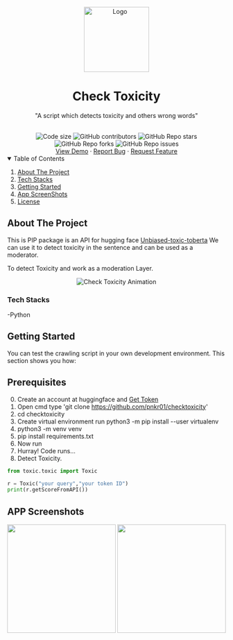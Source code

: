 <br />
<div align="center">
  <a href="https://github.com/pnkr01/checktoxicity">
    <img src="https://img.freepik.com/free-vector/cute-bird-waving-hand-with-pilot-hat-cartoon-vector-icon-illustration-animal-nature-icon-isolated_138676-4688.jpg?size=626&ext=jpg&ga=GA1.2.1112508682.1676184457&semt=ais" alt="Logo" width="150" height="150">
  </a>

  <h1 align="center"><b>Check Toxicity</b></h1>
  <p align="center">
    "A script which detects toxicity and others wrong words"
    <br/>
  </p>
  <br />

<img src="https://img.shields.io/github/languages/code-size/pnkr01/checktoxicity?style=flat-square" alt="Code size" />
<img alt="GitHub contributors" src="https://img.shields.io/github/contributors/pnkr01/checktoxicity?style=flat-square">
<img alt="GitHub Repo stars" src="https://img.shields.io/github/stars/pnkr01/checktoxicity?style=flat-square">
<img alt="GitHub Repo forks" src="https://img.shields.io/github/forks/pnkr01/checktoxicity?style=flat-square">
<img alt="GitHub Repo issues" src="https://img.shields.io/github/issues/pnkr01/checktoxicity?style=flat-square">


<br />
<a href="https://github.com/pnkr01/checktoxicity/">View Demo</a>
·
<a href="https://github.com/pnkr01/checktoxicity/issues">Report Bug</a>
·
<a href="https://github.com/pnkr01/checktoxicity/issues">Request Feature</a>
</div>


<!-- TABLE OF CONTENTS -->
<details open="open">
  <summary>Table of Contents</summary>
  <ol>
    <li>
      <a href="#about-the-project">About The Project</a>
    </li>
    <li>
      <a href="#tech-stacks">Tech Stacks</a>
    </li>
    <li>
      <a href="#getting-started">Getting Started</a>
    </li>
    <li><a href="#app-screenshots">App ScreenShots</a></li>
    <li><a href="#license">License</a></li>
  </ol>
</details>

## About The Project
<p>This is PIP package is an API for hugging face <a href="https://huggingface.co/unitary/unbiased-toxic-roberta">Unbiased-toxic-toberta</a>
We can use it to detect toxicity in the sentence and can be used as a moderator.</p>
<p>To detect Toxicity and work as a moderation Layer.</p>
<div align="center">
<img alt="Check Toxicity Animation" src="https://img.freepik.com/free-vector/cute-bird-waving-hand-with-pilot-hat-cartoon-vector-icon-illustration-animal-nature-icon-isolated_138676-4688.jpg?size=1020&ext=jpg&ga=GA1.2.1112508682.1676184457&semt=ais">
</div>

### Tech Stacks

-Python


## Getting Started

You can test the crawling script in your own development environment. This section shows you how:

## Prerequisites
0. Create an account at huggingface and <a href="https://huggingface.co/settings/tokens">Get Token</a>
1. Open cmd type 'git clone https://github.com/pnkr01/checktoxicity'
2. cd checktoxicity
3. Create virtual environment run python3 -m pip install --user virtualenv
4. python3 -m venv venv
5. pip install requirements.txt
6. Now run 
7. Hurray! Code runs...
8. Detect Toxicity.


```python
from toxic.toxic import Toxic

r = Toxic("your query","your token ID")
print(r.getScoreFromAPI())
```

## APP Screenshots

<div align="center">
  <p float="left">
  <img src="https://github.com/pnkr01/checktoxicity/assets/83778936/8026c8a9-adb3-47c3-b638-c763166b4829" width="250"/>
  <img src="https://github.com/pnkr01/checktoxicity/assets/83778936/f81bc601-2457-4e2c-aa62-619613fce93f" width="250"/>               
</div>


